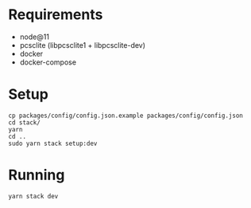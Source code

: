# Requirements

- node@11
- pcsclite (libpcsclite1 + libpcsclite-dev)
- docker
- docker-compose

# Setup

```
cp packages/config/config.json.example packages/config/config.json
cd stack/
yarn
cd ..
sudo yarn stack setup:dev
```

# Running

```
yarn stack dev
```

